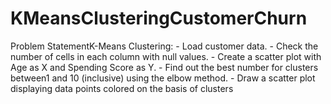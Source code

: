 # KMeansClusteringCustomerChurn

Problem StatementK-Means Clustering:
    - Load customer data.
    - Check the number of cells in each column with null values.
    - Create a scatter plot with Age as X and Spending Score as Y.
    - Find out the best number for clusters between1 and 10 (inclusive) using the elbow method.
    - Draw a scatter plot displaying data points colored on the basis of clusters
